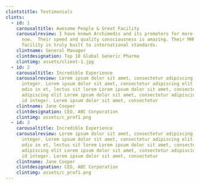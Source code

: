 ```yaml
---
clintstitle: Testimonials
clints:
  - id: 1
    carousaltitle: Awesome People & Great Facility
    carousalreview: I have known Archimedis and its promoters for more than a decade
      now.  Their speed and quality consciousness is amazing. Their MHRA
      facility is truly built to international standards.
    clintname: General Manager
    clintdesignation: Top 10 Global Generic Pharma
    clintimg: assets/client-1.jpg
  - id: 2
    carousaltitle: Incredible Experience
    carousalreview: Lorem ipsum dolor sit amet, consectetur adipiscing elit. id
      integer. Lorem ipsum dolor sit amet, consectetur adipiscing elit. Nunc
      odio in et, lectus sit lorem Lorem ipsum dolor sit amet, consectetur
      adipiscing elit Lorem ipsum dolor sit amet, consectetur adipiscing elit.
      id integer. Lorem ipsum dolor sit amet, consectetur
    clintname: Jane Cooper
    clintdesignation: CEO, ABC Corporation
    clintimg: assets/c_prof1.png
  - id: 3
    carousaltitle: Incredible Experience
    carousalreview: Lorem ipsum dolor sit amet, consectetur adipiscing elit. id
      integer. Lorem ipsum dolor sit amet, consectetur adipiscing elit. Nunc
      odio in et, lectus sit lorem Lorem ipsum dolor sit amet, consectetur
      adipiscing elit Lorem ipsum dolor sit amet, consectetur adipiscing elit.
      id integer. Lorem ipsum dolor sit amet, consectetur
    clintname: Jane Cooper
    clintdesignation: CEO, ABC Corporation
    clintimg: assets/c_prof1.png
---
```

